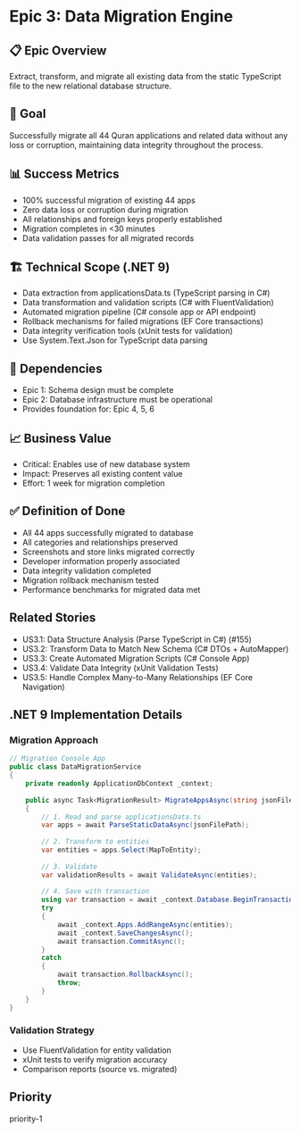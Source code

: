 # Epic 3: Data Migration Engine

## 📋 Epic Overview
Extract, transform, and migrate all existing data from the static TypeScript file to the new relational database structure.

## 🎯 Goal
Successfully migrate all 44 Quran applications and related data without any loss or corruption, maintaining data integrity throughout the process.

## 📊 Success Metrics
- 100% successful migration of existing 44 apps
- Zero data loss or corruption during migration
- All relationships and foreign keys properly established
- Migration completes in <30 minutes
- Data validation passes for all migrated records

## 🏗️ Technical Scope (.NET 9)
- Data extraction from applicationsData.ts (TypeScript parsing in C#)
- Data transformation and validation scripts (C# with FluentValidation)
- Automated migration pipeline (C# console app or API endpoint)
- Rollback mechanisms for failed migrations (EF Core transactions)
- Data integrity verification tools (xUnit tests for validation)
- Use System.Text.Json for TypeScript data parsing

## 🔗 Dependencies
- Epic 1: Schema design must be complete
- Epic 2: Database infrastructure must be operational
- Provides foundation for: Epic 4, 5, 6

## 📈 Business Value
- Critical: Enables use of new database system
- Impact: Preserves all existing content value
- Effort: 1 week for migration completion

## ✅ Definition of Done
- All 44 apps successfully migrated to database
- All categories and relationships preserved
- Screenshots and store links migrated correctly
- Developer information properly associated
- Data integrity validation completed
- Migration rollback mechanism tested
- Performance benchmarks for migrated data met

## Related Stories
- US3.1: Data Structure Analysis (Parse TypeScript in C#) (#155)
- US3.2: Transform Data to Match New Schema (C# DTOs + AutoMapper)
- US3.3: Create Automated Migration Scripts (C# Console App)
- US3.4: Validate Data Integrity (xUnit Validation Tests)
- US3.5: Handle Complex Many-to-Many Relationships (EF Core Navigation)

## .NET 9 Implementation Details
### Migration Approach
```csharp
// Migration Console App
public class DataMigrationService
{
    private readonly ApplicationDbContext _context;
    
    public async Task<MigrationResult> MigrateAppsAsync(string jsonFilePath)
    {
        // 1. Read and parse applicationsData.ts
        var apps = await ParseStaticDataAsync(jsonFilePath);
        
        // 2. Transform to entities
        var entities = apps.Select(MapToEntity);
        
        // 3. Validate
        var validationResults = await ValidateAsync(entities);
        
        // 4. Save with transaction
        using var transaction = await _context.Database.BeginTransactionAsync();
        try
        {
            await _context.Apps.AddRangeAsync(entities);
            await _context.SaveChangesAsync();
            await transaction.CommitAsync();
        }
        catch
        {
            await transaction.RollbackAsync();
            throw;
        }
    }
}
```

### Validation Strategy
- Use FluentValidation for entity validation
- xUnit tests to verify migration accuracy
- Comparison reports (source vs. migrated)

## Priority
priority-1